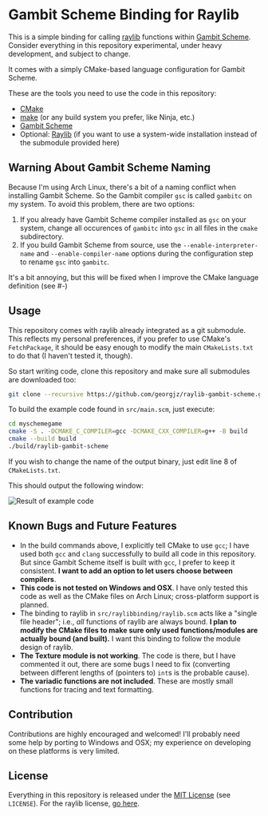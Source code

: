 # Gambit Scheme Binding for Raylib

This is a simple binding for calling [raylib][1] functions within [Gambit Scheme][2]. Consider everything in this repository experimental, under heavy development, and subject to change.

It comes with a simply CMake-based language configuration for Gambit Scheme.

These are the tools you need to use the code in this repository:

* [CMake][3]
* [make][4] (or any build system you prefer, like Ninja, etc.)
* [Gambit Scheme][2]
* Optional: [Raylib][1] (if you want to use a system-wide installation instead of the submodule provided here)

## Warning About Gambit Scheme Naming

Because I'm using Arch Linux, there's a bit of a naming conflict when installing Gambit Scheme. So the Gambit compiler `gsc` is called `gambitc` on my system. To avoid this problem, there are two options:

1. If you already have Gambit Scheme compiler installed as `gsc` on your system, change all occurences of `gambitc` into `gsc` in all files in the `cmake` subdirectory.
2. If you build Gambit Scheme from source, use the `--enable-interpreter-name` and `--enable-compiler-name` options during the configuration step to rename `gsc` into `gambitc`.

It's a bit annoying, but this will be fixed when I improve the CMake language definition (see #-)

## Usage

This repository comes with raylib already integrated as a git submodule. This reflects my personal preferences, if you prefer to use CMake's `FetchPackage`, it should be easy enough to modify the main `CMakeLists.txt` to do that (I haven't tested it, though).

So start writing code, clone this repository and make sure all submodules are downloaded too:

```bash
git clone --recursive https://github.com/georgjz/raylib-gambit-scheme.git myschemegame
```

To build the example code found in `src/main.scm`, just execute:

```bash
cd myschemegame
cmake -S . -DCMAKE_C_COMPILER=gcc -DCMAKE_CXX_COMPILER=g++ -B build
cmake --build build
./build/raylib-gambit-scheme
```

If you wish to change the name of the output binary, just edit line 8 of `CMakeLists.txt`.

This should output the following window:

![Result of example code](screenshot.png)

## Known Bugs and Future Features

* In the build commands above, I explicitly tell CMake to use `gcc`; I have used both `gcc` and `clang` successfully to build all code in this repository. But since Gambit Scheme itself is built with `gcc`, I prefer to keep it consistent. **I want to add an option to let users choose between compilers**.
* **This code is not tested on Windows and OSX**. I have only tested this code as well as the CMake files on Arch Linux; cross-platform support is planned.
* The binding to raylib in `src/raylibbinding/raylib.scm` acts like a "single file header"; i.e., *all* functions of raylib are always bound. **I plan to modify the CMake files to make sure only used functions/modules are actually bound (and built).** I want this binding to follow the module design of raylib.
* **The Texture module is not working**. The code is there, but I have commented it out, there are some bugs I need to fix (converting between different lengths of (pointers to) `int`s is the probable cause).
* **The variadic functions are not included**. These are mostly small functions for tracing and text formatting.

## Contribution

Contributions are highly encouraged and welcomed! I'll probably need some help by porting to Windows and OSX; my experience on developing on these platforms is very limited.

## License

Everything in this repository is released under the [MIT License][5] (see `LICENSE`). For the raylib license, [go here][6].

[1]: https://www.raylib.com/index.html
[2]: https://github.com/gambit/gambit
[3]: https://cmake.org
[4]: https://www.gnu.org/software/make/manual/html_node/index.html
[5]: https://opensource.org/licenses/MIT
[6]: https://github.com/raysan5/raylib/blob/master/LICENSE